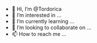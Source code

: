 - 👋 Hi, I’m @Tordorica
- 👀 I’m interested in ...
- 🌱 I’m currently learning ...
- 💞️ I’m looking to collaborate on ...
- 📫 How to reach me ...

<!---
Tordorica/Tordorica is a ✨ special ✨ repository because its `README.md` (this file) appears on your GitHub profile.
You can click the Preview link to take a look at your changes.
--->
